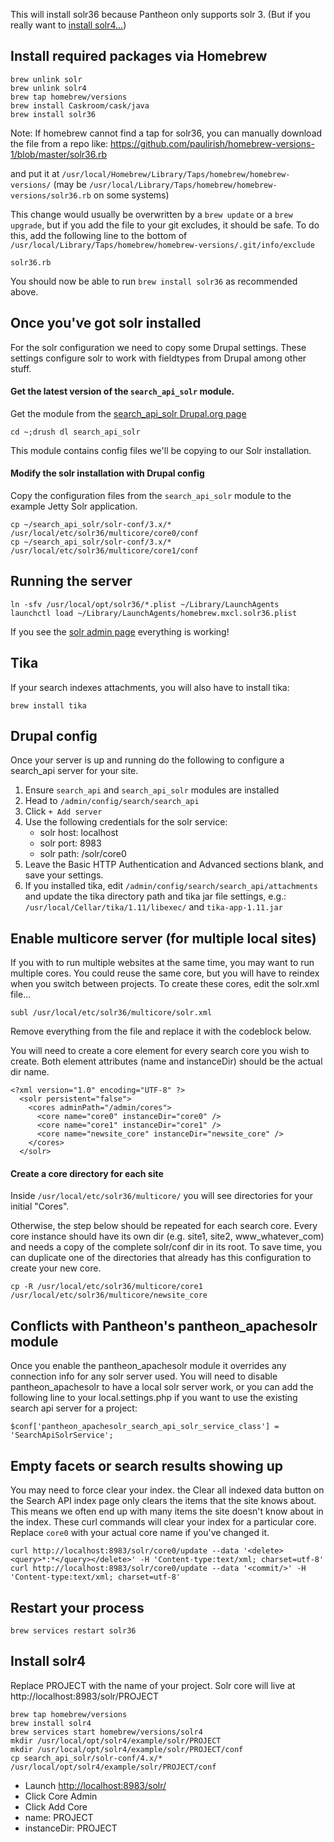 This will install solr36 because Pantheon only supports solr 3. (But if you really want to [install solr4...](#install-solr4))

## Install required packages via Homebrew

```
brew unlink solr
brew unlink solr4
brew tap homebrew/versions
brew install Caskroom/cask/java
brew install solr36
```

Note: If homebrew cannot find a tap for solr36, you can manually download the file from a repo like: https://github.com/paulirish/homebrew-versions-1/blob/master/solr36.rb 

and put it at `/usr/local/Homebrew/Library/Taps/homebrew/homebrew-versions/` (may be `/usr/local/Library/Taps/homebrew/homebrew-versions/solr36.rb` on some systems)

This change would usually be overwritten by a `brew update` or a `brew upgrade`, but if you add the file to your git excludes, it should be safe. To do this, add the following line to the bottom of `/usr/local/Library/Taps/homebrew/homebrew-versions/.git/info/exclude`

```
solr36.rb
```

You should now be able to run `brew install solr36` as recommended above.

## Once you've got solr installed
For the solr configuration we need to copy some Drupal settings. These settings configure solr to work with fieldtypes from Drupal among other stuff.

#### Get the latest version of the ```search_api_solr``` module.

Get the module from the [search_api_solr Drupal.org page](https://www.drupal.org/project/search_api_solr)

```cd ~;drush dl search_api_solr```

This module contains config files we'll be copying to our Solr installation.

#### Modify the solr installation with Drupal config

Copy the configuration files from the ```search_api_solr``` module to the example Jetty Solr application.
```
cp ~/search_api_solr/solr-conf/3.x/* /usr/local/etc/solr36/multicore/core0/conf
cp ~/search_api_solr/solr-conf/3.x/* /usr/local/etc/solr36/multicore/core1/conf
```

## Running the server
```
ln -sfv /usr/local/opt/solr36/*.plist ~/Library/LaunchAgents
launchctl load ~/Library/LaunchAgents/homebrew.mxcl.solr36.plist 
```

If you see the [solr admin page](http://localhost:8983/solr/core0/admin/) everything is working!

## Tika
If your search indexes attachments, you will also have to install tika:
```
brew install tika
```

## Drupal config
Once your server is up and running do the following to configure a search_api server for your site.

1. Ensure ```search_api``` and ```search_api_solr``` modules are installed
2. Head to ```/admin/config/search/search_api```
3. Click ```+ Add server```
4. Use the following credentials for the solr service:
	* solr host: localhost
	* solr port: 8983
	* solr path: /solr/core0
5. Leave the Basic HTTP Authentication and Advanced sections blank, and save your settings.
6. If you installed tika, edit `/admin/config/search/search_api/attachments` and update the tika directory path and tika jar file settings, e.g.: `/usr/local/Cellar/tika/1.11/libexec/` and `tika-app-1.11.jar`
 
## Enable multicore server (for multiple local sites)
If you with to run multiple websites at the same time, you may want to run multiple cores. You could reuse the same core, but you will have to reindex when you switch between projects. To create these cores, edit the solr.xml file...
```
subl /usr/local/etc/solr36/multicore/solr.xml
```
Remove everything from the file and replace it with the codeblock below.

You will need to create a core element for every search core you wish to create. Both element attributes (name and instanceDir) should be the actual dir name.
```
<?xml version="1.0" encoding="UTF-8" ?>
  <solr persistent="false">
    <cores adminPath="/admin/cores">
      <core name="core0" instanceDir="core0" />
      <core name="core1" instanceDir="core1" />
      <core name="newsite_core" instanceDir="newsite_core" />
    </cores>
  </solr>
```
#### Create a core directory for each site
Inside ```/usr/local/etc/solr36/multicore/``` you will see directories for your initial "Cores".

Otherwise, the step below should be repeated for each search core. Every core instance should have its own dir (e.g. site1, site2, www_whatever_com) and needs a copy of the complete solr/conf dir in its root. To save time, you can duplicate one of the directories that already has this configuration to create your new core.

```
cp -R /usr/local/etc/solr36/multicore/core1 /usr/local/etc/solr36/multicore/newsite_core
```

## Conflicts with Pantheon's pantheon_apachesolr module
Once you enable the pantheon_apachesolr module it overrides any connection info for any solr server used. You will need to disable pantheon_apachesolr to have a local solr server work, or you can add the following line to your local.settings.php if you want to use the existing search api server for a project:

```
$conf['pantheon_apachesolr_search_api_solr_service_class'] = 'SearchApiSolrService';
```


## Empty facets or search results showing up

You may need to force clear your index. the Clear all indexed data button on the Search API index page only clears the items that the site knows about. This means we often end up with many items the site doesn't know about in the index. These curl commands will clear your index for a particular core. Replace ```core0``` with your actual core name if you've changed it.

```
curl http://localhost:8983/solr/core0/update --data '<delete><query>*:*</query></delete>' -H 'Content-type:text/xml; charset=utf-8'
curl http://localhost:8983/solr/core0/update --data '<commit/>' -H 'Content-type:text/xml; charset=utf-8'
```

## Restart your process

```
brew services restart solr36
```

## Install solr4

Replace PROJECT with the name of your project. Solr core will live at http://localhost:8983/solr/PROJECT

```
brew tap homebrew/versions
brew install solr4
brew services start homebrew/versions/solr4
mkdir /usr/local/opt/solr4/example/solr/PROJECT
mkdir /usr/local/opt/solr4/example/solr/PROJECT/conf
cp search_api_solr/solr-conf/4.x/* /usr/local/opt/solr4/example/solr/PROJECT/conf
```

- Launch [http://localhost:8983/solr/](http://localhost:8983/solr/)
- Click Core Admin
- Click Add Core
- name: PROJECT
- instanceDir: PROJECT
